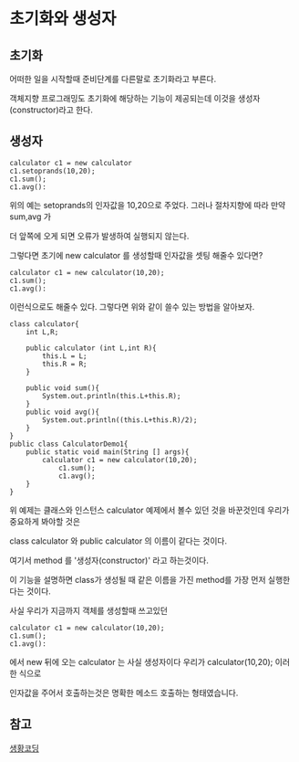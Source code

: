 # 초기화와 생성자

## 초기화

어떠한 일을 시작할때 준비단계를 다른말로 초기화라고 부른다.

객체지향 프로그래밍도 초기화에 해당하는 기능이 제공되는데 이것을 생성자(constructor)라고 한다.

## 생성자

```
calculator c1 = new calculator
c1.setoprands(10,20);
c1.sum();
c1.avg():
```
위의 예는 setoprands의 인자값을 10,20으로 주었다. 그러나 절차지향에 따라 만약 sum,avg 가

더 앞쪽에 오게 되면 오류가 발생하여 실행되지 않는다.

그렇다면 초기에 new calculator 를 생성할때 인자값을 셋팅 해줄수 있다면?

```
calculator c1 = new calculator(10,20);
c1.sum();
c1.avg():
```
이런식으로도 해줄수 있다. 그렇다면 위와 같이 쓸수 있는 방법을 알아보자. 

```
class calculator{
	int L,R;

	public calculator (int L,int R){
		this.L = L;
		this.R = R;
	}

	public void sum(){
		System.out.println(this.L+this.R);
	}
	public void avg(){
		System.out.println((this.L+this.R)/2);
	}
}
public class CalculatorDemo1{
	public static void main(String [] args){
		calculator c1 = new calculator(10,20);
			c1.sum();
 			c1.avg();
	}
}
```

위 예제는 클래스와 인스턴스 calculator 예제에서 볼수 있던 것을 바꾼것인데 우리가 중요하게 봐야할 것은

class calculator 와 public calculator 의 이름이 같다는 것이다.

여기서 method 를 '생성자(constructor)' 라고 하는것이다.

이 기능을 설명하면 class가 생성될 때 같은 이름을 가진 method를 가장 먼저 실행한다는 것이다.

사실 우리가 지금까지 객체를 생성할때 쓰고있던

```
calculator c1 = new calculator(10,20);
c1.sum();
c1.avg():
```
에서 new 뒤에 오는 calculator 는 사실 생성자이다 우리가 calculator(10,20); 이러한 식으로

인자값을 주어서 호출하는것은 명확한 메소드 호출하는 형태였습니다.

## 참고

[생황코딩](https://opentutorials.org/course/1223/5519)



